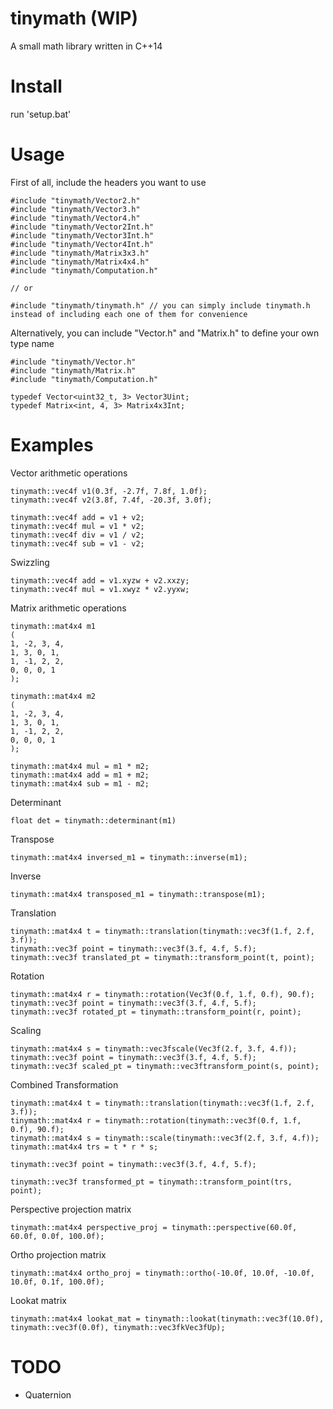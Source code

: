 # tinymath (WIP)
 A small math library written in C++14 

# Install
run 'setup.bat'

# Usage

First of all, include the headers you want to use

	#include "tinymath/Vector2.h"
	#include "tinymath/Vector3.h"
	#include "tinymath/Vector4.h"
	#include "tinymath/Vector2Int.h"
	#include "tinymath/Vector3Int.h"
	#include "tinymath/Vector4Int.h"
	#include "tinymath/Matrix3x3.h"
	#include "tinymath/Matrix4x4.h"
	#include "tinymath/Computation.h"

	// or

	#include "tinymath/tinymath.h" // you can simply include tinymath.h instead of including each one of them for convenience



Alternatively, you can include "Vector.h" and "Matrix.h" to define your own type name

	#include "tinymath/Vector.h"
	#include "tinymath/Matrix.h"
	#include "tinymath/Computation.h" 

	typedef Vector<uint32_t, 3> Vector3Uint;
	typedef Matrix<int, 4, 3> Matrix4x3Int;
	

# Examples

Vector arithmetic operations
	
	tinymath::vec4f v1(0.3f, -2.7f, 7.8f, 1.0f);
	tinymath::vec4f v2(3.8f, 7.4f, -20.3f, 3.0f);

	tinymath::vec4f add = v1 + v2;
	tinymath::vec4f mul = v1 * v2;
	tinymath::vec4f div = v1 / v2;
	tinymath::vec4f sub = v1 - v2;

Swizzling

	tinymath::vec4f add = v1.xyzw + v2.xxzy;
	tinymath::vec4f mul = v1.xwyz * v2.yyxw;

Matrix arithmetic operations
	
	tinymath::mat4x4 m1
	(
	1, -2, 3, 4,
	1, 3, 0, 1,
	1, -1, 2, 2,
	0, 0, 0, 1
	);
	
	tinymath::mat4x4 m2
	(
	1, -2, 3, 4,
	1, 3, 0, 1,
	1, -1, 2, 2,
	0, 0, 0, 1
	);

	tinymath::mat4x4 mul = m1 * m2;
	tinymath::mat4x4 add = m1 + m2;
	tinymath::mat4x4 sub = m1 - m2;

Determinant

	float det = tinymath::determinant(m1)

Transpose

	tinymath::mat4x4 inversed_m1 = tinymath::inverse(m1);

Inverse

	tinymath::mat4x4 transposed_m1 = tinymath::transpose(m1);
	
Translation

	tinymath::mat4x4 t = tinymath::translation(tinymath::vec3f(1.f, 2.f, 3.f));
	tinymath::vec3f point = tinymath::vec3f(3.f, 4.f, 5.f);
	tinymath::vec3f translated_pt = tinymath::transform_point(t, point);

Rotation
	
	tinymath::mat4x4 r = tinymath::rotation(Vec3f(0.f, 1.f, 0.f), 90.f);
	tinymath::vec3f point = tinymath::vec3f(3.f, 4.f, 5.f);
	tinymath::vec3f rotated_pt = tinymath::transform_point(r, point);

Scaling

	tinymath::mat4x4 s = tinymath::vec3fscale(Vec3f(2.f, 3.f, 4.f));
	tinymath::vec3f point = tinymath::vec3f(3.f, 4.f, 5.f);
	tinymath::vec3f scaled_pt = tinymath::vec3ftransform_point(s, point);

Combined Transformation

	tinymath::mat4x4 t = tinymath::translation(tinymath::vec3f(1.f, 2.f, 3.f));
	tinymath::mat4x4 r = tinymath::rotation(tinymath::vec3f(0.f, 1.f, 0.f), 90.f);
	tinymath::mat4x4 s = tinymath::scale(tinymath::vec3f(2.f, 3.f, 4.f));
	tinymath::mat4x4 trs = t * r * s;

	tinymath::vec3f point = tinymath::vec3f(3.f, 4.f, 5.f);

	tinymath::vec3f transformed_pt = tinymath::transform_point(trs, point);
	

Perspective projection matrix

	tinymath::mat4x4 perspective_proj = tinymath::perspective(60.0f, 60.0f, 0.0f, 100.0f);

Ortho projection matrix

	tinymath::mat4x4 ortho_proj = tinymath::ortho(-10.0f, 10.0f, -10.0f, 10.0f, 0.1f, 100.0f);

Lookat matrix

	tinymath::mat4x4 lookat_mat = tinymath::lookat(tinymath::vec3f(10.0f), tinymath::vec3f(0.0f), tinymath::vec3fkVec3fUp);

# TODO

- Quaternion



